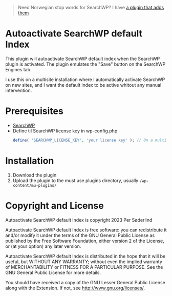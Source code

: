 > Need Norwegian stop words for SearchWP? I have [a plugin that adds them](https://github.com/soderlind/norwegian-stopwords-searchwp4)

# Autoactivate SearchWP default Index

This plugin will autoactivate SearchWP default index when the SearchWP plugin is activated. The plugin emulates the "Save" button on the SearchWP Engines tab.

I use this on a multisite installation where I automatically activate SearchWP on new sites, and I want the default index to be active whitout any manual intervention.

# Prerequisites

- [SearchWP](https://searchwp.com/)
- Define til SearchWP license key in wp-config.php
  ```php
  define( 'SEARCHWP_LICENSE_KEY', 'your license key' ); // On a multisite you need an agency license.
  ```

# Installation

1. Download the plugin
2. Upload the plugin to the must use plugins directory, usually `/wp-content/mu-plugins/`

# Copyright and License

Autoactivate SearchWP default Index is copyright 2023 Per Søderlind

Autoactivate SearchWP default Index is free software: you can redistribute it and/or modify it under the terms of the GNU General Public License as published by the Free Software Foundation, either version 2 of the License, or (at your option) any later version.

Autoactivate SearchWP default Index is distributed in the hope that it will be useful, but WITHOUT ANY WARRANTY; without even the implied warranty of MERCHANTABILITY or FITNESS FOR A PARTICULAR PURPOSE. See the GNU General Public License for more details.

You should have received a copy of the GNU Lesser General Public License along with the Extension. If not, see http://www.gnu.org/licenses/.
